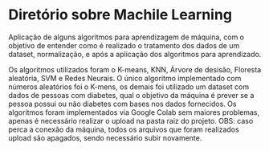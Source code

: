 # Diretório sobre Machile Learning
Aplicação de alguns algoritmos para aprendizagem de máquina, com o objetivo de entender como é realizado o tratamento dos dados de um dataset, normalização, e após a aplicação dos algoritmos para aprendizado. 

Os algoritmos utilizados foram o K-means, KNN, Árvore de desisão, Floresta aleatória, SVM e Redes Neurais. 
O único algoritmo implementado com números aleatórios foi o K-mens, os demais foi utilizado um dataset com dados de pessoas com diabetes, qual o objetivo da máquina é prever se a pessoa possui ou não diabetes com bases nos dados fornecidos.
Os algoritmos foram implementados via Google Colab sem maiores problemas, apenas é necessário realizar o upload na pasta raiz do projeto. 
OBS: caso perca a conexão da máquina, todos os arquivos que foram realizados upload são apagados, sendo necessário subir novamente. 
